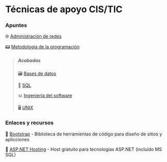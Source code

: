 # Técnicas de apoyo CIS/TIC
### Apuntes
:globe_with_meridians: [Administración de redes](https://github.com/13sauca13/PRG/blob/master/MF3.2%20Admin%20redes/Apuntes.md)

:pager: [Metodología de la programación](https://github.com/13sauca13/PRG/blob/master/MF5.2%20Metodolog%C3%ADas%20de%20la%20programaci%C3%B3n/Apuntes.md)

> ##### Acabadas
> :card_file_box: [Bases de datos](https://github.com/13sauca13/PRG/blob/master/MF6.1%20BBDD/Apuntes.md)
>
> :page_facing_up: [SQL](https://github.com/13sauca13/PRG/blob/master/MF6.2%20SQL/Apuntes.md)
>
> :bar_chart: [Ingeniería del software](https://github.com/13sauca13/PRG/blob/master/MF5.1%20Ingenieria%20software/Apuntes.md)
>
> :desktop_computer: [UNIX](https://github.com/13sauca13/PRG/blob/master/MF2.2%20UNIX/Apuntes.md)

### Enlaces y recursos
:link: [Bootstrap](https://getbootstrap.com/) - Biblioteca de herramientas de código para diseño de sitios y aplicciones

:link: [ASP.NET Hosting](https://freeasphosting.net/) - Host gratuito para tecnologías ASP.NET (incluido MS SQL)
